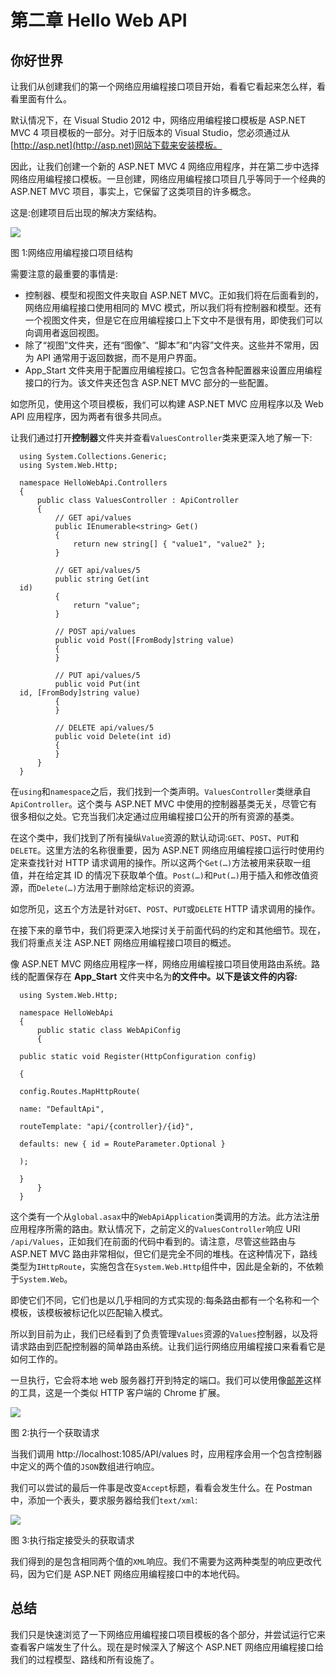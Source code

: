 # 第二章 Hello Web API

## 你好世界

让我们从创建我们的第一个网络应用编程接口项目开始，看看它看起来怎么样，看看里面有什么。

默认情况下，在 Visual Studio 2012 中，网络应用编程接口模板是 ASP.NET MVC 4 项目模板的一部分。对于旧版本的 Visual Studio，您必须通过从[http://asp.net](http://asp.net)网站下载来安装模板。

因此，让我们创建一个新的 ASP.NET MVC 4 网络应用程序，并在第二步中选择网络应用编程接口模板。一旦创建，网络应用编程接口项目几乎等同于一个经典的 ASP.NET MVC 项目，事实上，它保留了这类项目的许多概念。

这是:创建项目后出现的解决方案结构。

![](../Images/image001.png)

图 1:网络应用编程接口项目结构

需要注意的最重要的事情是:

*   控制器、模型和视图文件夹取自 ASP.NET MVC。正如我们将在后面看到的，网络应用编程接口使用相同的 MVC 模式，所以我们将有控制器和模型。还有一个视图文件夹，但是它在应用编程接口上下文中不是很有用，即使我们可以向调用者返回视图。
*   除了“视图”文件夹，还有“图像”、“脚本”和“内容”文件夹。这些并不常用，因为 API 通常用于返回数据，而不是用户界面。
*   App_Start 文件夹用于配置应用编程接口。它包含各种配置器来设置应用编程接口的行为。该文件夹还包含 ASP.NET MVC 部分的一些配置。

如您所见，使用这个项目模板，我们可以构建 ASP.NET MVC 应用程序以及 Web API 应用程序，因为两者有很多共同点。

让我们通过打开**控制器**文件夹并查看`ValuesController`类来更深入地了解一下:

```
  using System.Collections.Generic;
  using System.Web.Http;

  namespace HelloWebApi.Controllers
  {
      public class ValuesController : ApiController
      {
          // GET api/values
          public IEnumerable<string> Get()
          {
              return new string[] { "value1", "value2" };
          }

          // GET api/values/5
          public string Get(int
  id)
          {
              return "value";
          }

          // POST api/values
          public void Post([FromBody]string value)
          {
          }

          // PUT api/values/5
          public void Put(int
  id, [FromBody]string value)
          {
          }

          // DELETE api/values/5
          public void Delete(int id)
          {
          }
      }
  }

```

在`using`和`namespace`之后，我们找到一个类声明。`ValuesController`类继承自`ApiController`。这个类与 ASP.NET MVC 中使用的控制器基类无关，尽管它有很多相似之处。它充当我们决定通过应用编程接口公开的所有资源的基类。

在这个类中，我们找到了所有操纵`Value`资源的默认动词:`GET`、`POST`、`PUT`和`DELETE`。这里方法的名称很重要，因为 ASP.NET 网络应用编程接口运行时使用约定来查找针对 HTTP 请求调用的操作。所以这两个`Get(…)`方法被用来获取一组值，并在给定其 ID 的情况下获取单个值。`Post(…)`和`Put(…)`用于插入和修改值资源，而`Delete(…)`方法用于删除给定标识的资源。

如您所见，这五个方法是针对`GET`、`POST`、`PUT`或`DELETE` HTTP 请求调用的操作。

在接下来的章节中，我们将更深入地探讨关于前面代码的约定和其他细节。现在，我们将重点关注 ASP.NET 网络应用编程接口项目的概述。

像 ASP.NET MVC 网络应用程序一样，网络应用编程接口项目使用路由系统。路线的配置保存在 **App_Start** 文件夹中名为**的文件中。以下是该文件的内容:**

```
  using System.Web.Http;

  namespace HelloWebApi
  {
      public static class WebApiConfig
      {

  public static void Register(HttpConfiguration config)

  {

  config.Routes.MapHttpRoute(

  name: "DefaultApi",

  routeTemplate: "api/{controller}/{id}",

  defaults: new { id = RouteParameter.Optional }

  );

  }
      }
  }

```

这个类有一个从`global.asax`中的`WebApiApplication`类调用的方法。此方法注册应用程序所需的路由。默认情况下，之前定义的`ValuesController`响应 URI `/api/Values`，正如我们在前面的代码中看到的。请注意，尽管这些路由与 ASP.NET MVC 路由非常相似，但它们是完全不同的堆栈。在这种情况下，路线类型为`IHttpRoute`，实施包含在`System.Web.Http`组件中，因此是全新的，不依赖于`System.Web`。

即使它们不同，它们也是以几乎相同的方式实现的:每条路由都有一个名称和一个模板，该模板被标记化以匹配输入模式。

所以到目前为止，我们已经看到了负责管理`Values`资源的`Values`控制器，以及将请求路由到匹配控制器的简单路由系统。让我们运行网络应用编程接口来看看它是如何工作的。

一旦执行，它会将本地 web 服务器打开到特定的端口。我们可以使用像[邮差](http://www.getpostman.com/)这样的工具，这是一个类似 HTTP 客户端的 Chrome 扩展。

![](../Images/image002.png)

图 2:执行一个获取请求

当我们调用 http://localhost:1085/API/values 时，应用程序会用一个包含控制器中定义的两个值的`JSON`数组进行响应。

我们可以尝试的最后一件事是改变`Accept`标题，看看会发生什么。在 Postman 中，添加一个表头，要求服务器给我们`text/xml`:

![](../Images/image003.png)

图 3:执行指定接受头的获取请求

我们得到的是包含相同两个值的`XML`响应。我们不需要为这两种类型的响应更改代码，因为它们是 ASP.NET 网络应用编程接口中的本地代码。

## 总结

我们只是快速浏览了一下网络应用编程接口项目模板的各个部分，并尝试运行它来查看客户端发生了什么。现在是时候深入了解这个 ASP.NET 网络应用编程接口给我们的过程模型、路线和所有设施了。